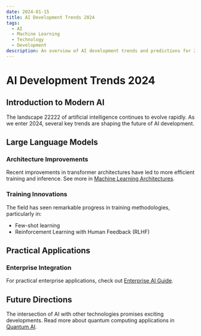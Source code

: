 ```yaml
---
date: 2024-01-15
title: AI Development Trends 2024
tags:
  - AI
  - Machine Learning
  - Technology
  - Development
description: An overview of AI development trends and predictions for 2024
---
```


# AI Development Trends 2024

## Introduction to Modern AI

The landscape 22222 of artificial intelligence continues to evolve rapidly. As we enter 2024, several key trends are shaping the future of AI development.

## Large Language Models

### Architecture Improvements

Recent improvements in transformer architectures have led to more efficient training and inference. See more in [Machine Learning Architectures](ml-architectures.md).

### Training Innovations

The field has seen remarkable progress in training methodologies, particularly in:

- Few-shot learning
- Reinforcement Learning with Human Feedback (RLHF)

## Practical Applications

### Enterprise Integration

For practical enterprise applications, check out [Enterprise AI Guide](enterprise-ai-guide.md).

## Future Directions

The intersection of AI with other technologies promises exciting developments. Read more about quantum computing applications in [Quantum AI](../tech/quantum/quantum-ai.md).
